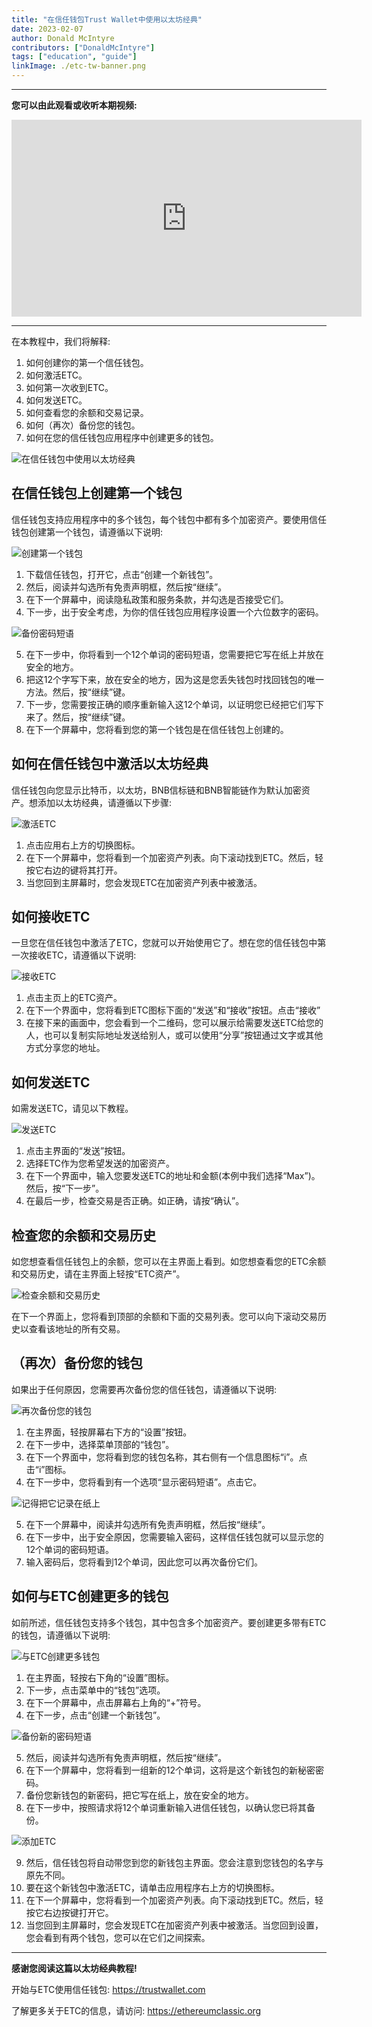 ```yaml
---
title: "在信任钱包Trust Wallet中使用以太坊经典"
date: 2023-02-07
author: Donald McIntyre
contributors: ["DonaldMcIntyre"]
tags: ["education", "guide"]
linkImage: ./etc-tw-banner.png
---
```


---
**您可以由此观看或收听本期视频:**

<iframe width="560" height="315" src="https://www.youtube.com/embed/8rI_ADTDcGw" title="YouTube video player" frameborder="0" allow="accelerometer; autoplay; clipboard-write; encrypted-media; gyroscope; picture-in-picture; web-share" allowfullscreen></iframe>

---

在本教程中，我们将解释:

1. 如何创建你的第一个信任钱包。
2. 如何激活ETC。
3. 如何第一次收到ETC。
4. 如何发送ETC。
5. 如何查看您的余额和交易记录。
6. 如何（再次）备份您的钱包。
7. 如何在您的信任钱包应用程序中创建更多的钱包。

![在信任钱包中使用以太坊经典](./etc-tw-banner.png)

## 在信任钱包上创建第一个钱包

信任钱包支持应用程序中的多个钱包，每个钱包中都有多个加密资产。要使用信任钱包创建第一个钱包，请遵循以下说明:

![创建第一个钱包](./1.png)

1. 下载信任钱包，打开它，点击“创建一个新钱包”。
2. 然后，阅读并勾选所有免责声明框，然后按“继续”。
3. 在下一个屏幕中，阅读隐私政策和服务条款，并勾选是否接受它们。
4. 下一步，出于安全考虑，为你的信任钱包应用程序设置一个六位数字的密码。

![备份密码短语](./2.png)

5. 在下一步中，你将看到一个12个单词的密码短语，您需要把它写在纸上并放在安全的地方。
6. 把这12个字写下来，放在安全的地方，因为这是您丢失钱包时找回钱包的唯一方法。然后，按“继续”键。
7. 下一步，您需要按正确的顺序重新输入这12个单词，以证明您已经把它们写下来了。然后，按“继续”键。
8. 在下一个屏幕中，您将看到您的第一个钱包是在信任钱包上创建的。

## 如何在信任钱包中激活以太坊经典

信任钱包向您显示比特币，以太坊，BNB信标链和BNB智能链作为默认加密资产。想添加以太坊经典，请遵循以下步骤:

![激活ETC](./3.png)

1. 点击应用右上方的切换图标。
2. 在下一个屏幕中，您将看到一个加密资产列表。向下滚动找到ETC。然后，轻按它右边的键将其打开。
3. 当您回到主屏幕时，您会发现ETC在加密资产列表中被激活。

## 如何接收ETC

一旦您在信任钱包中激活了ETC，您就可以开始使用它了。想在您的信任钱包中第一次接收ETC，请遵循以下说明:

![接收ETC](./4.png)

1. 点击主页上的ETC资产。
2. 在下一个界面中，您将看到ETC图标下面的“发送”和“接收”按钮。点击“接收”
3. 在接下来的画面中，您会看到一个二维码，您可以展示给需要发送ETC给您的人，也可以复制实际地址发送给别人，或可以使用“分享”按钮通过文字或其他方式分享您的地址。

## 如何发送ETC

如需发送ETC，请见以下教程。

![发送ETC](./5.png)

1. 点击主界面的“发送”按钮。
2. 选择ETC作为您希望发送的加密资产。
3. 在下一个界面中，输入您要发送ETC的地址和金额(本例中我们选择“Max”)。然后，按“下一步”。
4. 在最后一步，检查交易是否正确。如正确，请按“确认”。

## 检查您的余额和交易历史

如您想查看信任钱包上的余额，您可以在主界面上看到。如您想查看您的ETC余额和交易历史，请在主界面上轻按“ETC资产”。

![检查余额和交易历史](./6.png)

在下一个界面上，您将看到顶部的余额和下面的交易列表。您可以向下滚动交易历史以查看该地址的所有交易。

## （再次）备份您的钱包

如果出于任何原因，您需要再次备份您的信任钱包，请遵循以下说明:

![再次备份您的钱包](./7.png)

1. 在主界面，轻按屏幕右下方的“设置”按钮。
2. 在下一步中，选择菜单顶部的“钱包”。
3. 在下一个界面中，您将看到您的钱包名称，其右侧有一个信息图标“i”。点击“i”图标。
4. 在下一步中，您将看到有一个选项“显示密码短语”。点击它。

![记得把它记录在纸上](./8.png)

5. 在下一个屏幕中，阅读并勾选所有免责声明框，然后按“继续”。
6. 在下一步中，出于安全原因，您需要输入密码，这样信任钱包就可以显示您的12个单词的密码短语。
7. 输入密码后，您将看到12个单词，因此您可以再次备份它们。

## 如何与ETC创建更多的钱包

如前所述，信任钱包支持多个钱包，其中包含多个加密资产。要创建更多带有ETC的钱包，请遵循以下说明:

![与ETC创建更多钱包](./9.png)

1. 在主界面，轻按右下角的“设置”图标。
2. 下一步，点击菜单中的“钱包”选项。
3. 在下一个屏幕中，点击屏幕右上角的“+”符号。
4. 在下一步，点击“创建一个新钱包”。

![备份新的密码短语](./10.png)

5. 然后，阅读并勾选所有免责声明框，然后按“继续”。
6. 在下一个屏幕中，您将看到一组新的12个单词，这将是这个新钱包的新秘密密码。
7. 备份您新钱包的新密码，把它写在纸上，放在安全的地方。
8. 在下一步中，按照请求将12个单词重新输入进信任钱包，以确认您已将其备份。

![添加ETC](./11.png)

9.  然后，信任钱包将自动带您到您的新钱包主界面。您会注意到您钱包的名字与原先不同。
10. 要在这个新钱包中激活ETC，请单击应用程序右上方的切换图标。
11. 在下一个屏幕中，您将看到一个加密资产列表。向下滚动找到ETC。然后，轻按它右边按键打开它。
12. 当您回到主屏幕时，您会发现ETC在加密资产列表中被激活。当您回到设置，您会看到有两个钱包，您可以在它们之间探索。

---

**感谢您阅读这篇以太坊经典教程!**

开始与ETC使用信任钱包: https://trustwallet.com

了解更多关于ETC的信息，请访问: https://ethereumclassic.org
